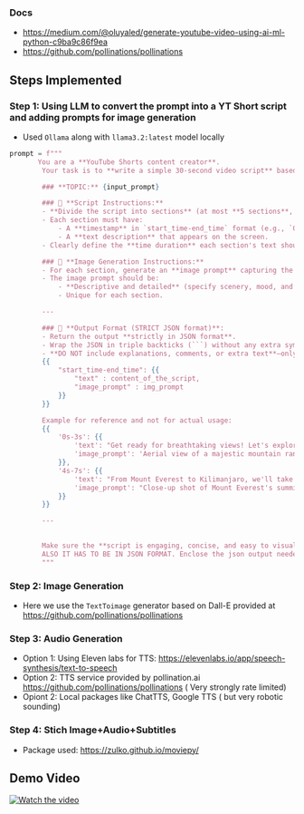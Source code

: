 ### Docs
- https://medium.com/@oluyaled/generate-youtube-video-using-ai-ml-python-c9ba9c86f9ea
- https://github.com/pollinations/pollinations


## Steps Implemented

### Step 1: Using LLM to convert the prompt into a YT Short script and adding prompts for image generation
- Used `Ollama` along with `llama3.2:latest` model locally
```py
prompt = f"""
       You are a **YouTube Shorts content creator**.  
        Your task is to **write a simple 30-second video script** based on the provided details.  

        ### **TOPIC:** {input_prompt}  

        ### 🎥 **Script Instructions:**  
        - **Divide the script into sections** (at most **5 sections**, ideally **3-5**).  
        - Each section must have:  
            - A **timestamp** in `start_time-end_time` format (e.g., `0s-5s`).  
            - A **text description** that appears on the screen.  
        - Clearly define the **time duration** each section's text should remain on screen.  

        ### 🎨 **Image Generation Instructions:**  
        - For each section, generate an **image prompt** capturing the visual essence of the content.  
        - The image prompt should be:  
            - **Descriptive and detailed** (specify scenery, mood, and style).  
            - Unique for each section.  

        ---

        ### 🛑 **Output Format (STRICT JSON format)**:
        - Return the output **strictly in JSON format**.  
        - Wrap the JSON in triple backticks (```) without any extra symbols or text. Make sure there are only 2 ('```') one at start and another at end of JSON snippet  
        - **DO NOT include explanations, comments, or extra text**—only the JSON inside the backticks.  
        {{
            "start_time-end_time": {{
                "text" : content_of_the_script,
                "image_prompt" : img_prompt
            }}
        }}

        Example for reference and not for actual usage:
        {{
            '0s-3s': {{
                'text': "Get ready for breathtaking views! Let's explore the top highest places on Earth",
                'image_prompt': 'Aerial view of a majestic mountain range with snow-capped peaks, sun rising behind it'
            }},
            '4s-7s': {{
                'text': "From Mount Everest to Kilimanjaro, we'll take you on a journey to the roof of the world",
                'image_prompt': "Close-up shot of Mount Everest's summit with a flag waving in the wind"
            }}
        }}

        ---
        

        Make sure the **script is engaging, concise, and easy to visualize**. 
        ALSO IT HAS TO BE IN JSON FORMAT. Enclose the json output needed in set of ``` ( backticks showing start and end of json, and everything between them should be valid JSON without any other uselss symbols)
        """

```

### Step 2: Image Generation
- Here we use the `TextToimage` generator based on Dall-E provided at https://github.com/pollinations/pollinations

### Step 3: Audio Generation
- Option 1: Using Eleven labs for TTS: https://elevenlabs.io/app/speech-synthesis/text-to-speech
- Option 2: TTS service provided by pollination.ai https://github.com/pollinations/pollinations ( Very strongly rate limited)
- Opiont 2: Local packages like ChatTTS, Google TTS ( but very robotic sounding)

### Step 4: Stich Image+Audio+Subtitles 
- Package used: https://zulko.github.io/moviepy/


## Demo Video
[![Watch the video](https://img.youtube.com/vi/qeE6xSKNpVU/maxresdefault.jpg)](https://youtu.be/qeE6xSKNpVU)
